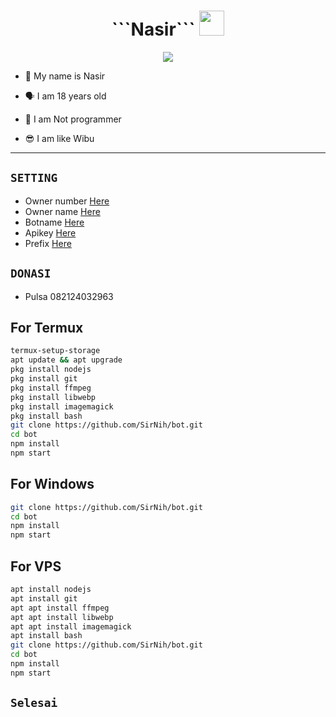 <h1 align="center">```Nasir``` <img src="" width="40px" alt=""><br></h1>
<p align="center">
<img src="https://telegra.ph/file/49ea5f49ea5212fac01c8.jpg" />
</p>

<p align="center">

- 👼 My name is Nasir

- 🗣️ I am 18 years old 

- 🔭 I am Not programmer
 
- 😎 I am like Wibu
</p>

------

## ```SETTING```

- Owner number [Here](https://github.com/SirNih/bot/blob/main/setting.json)
- Owner name [Here](https://github.com/SirNih/bot/blob/main/setting.json)
- Botname [Here](https://github.com/SirNih/bot/blob/main/setting.json)
- Apikey [Here](https://github.com/SirNih/bot/blob/main/setting.json)
- Prefix [Here](https://github.com/SirNih/bot/blob/main/setting.json)
## ```DONASI```

- Pulsa 082124032963

## For Termux
```bash
termux-setup-storage
apt update && apt upgrade
pkg install nodejs
pkg install git 
pkg install ffmpeg
pkg install libwebp 
pkg install imagemagick
pkg install bash
git clone https://github.com/SirNih/bot.git
cd bot
npm install
npm start
```
## For Windows
```bash
git clone https://github.com/SirNih/bot.git
cd bot
npm install
npm start
```
## For VPS
```bash
apt install nodejs 
apt install git 
apt apt install ffmpeg 
apt apt install libwebp 
apt apt install imagemagick
apt install bash
git clone https://github.com/SirNih/bot.git
cd bot
npm install
npm start
```
## ```Selesai```
